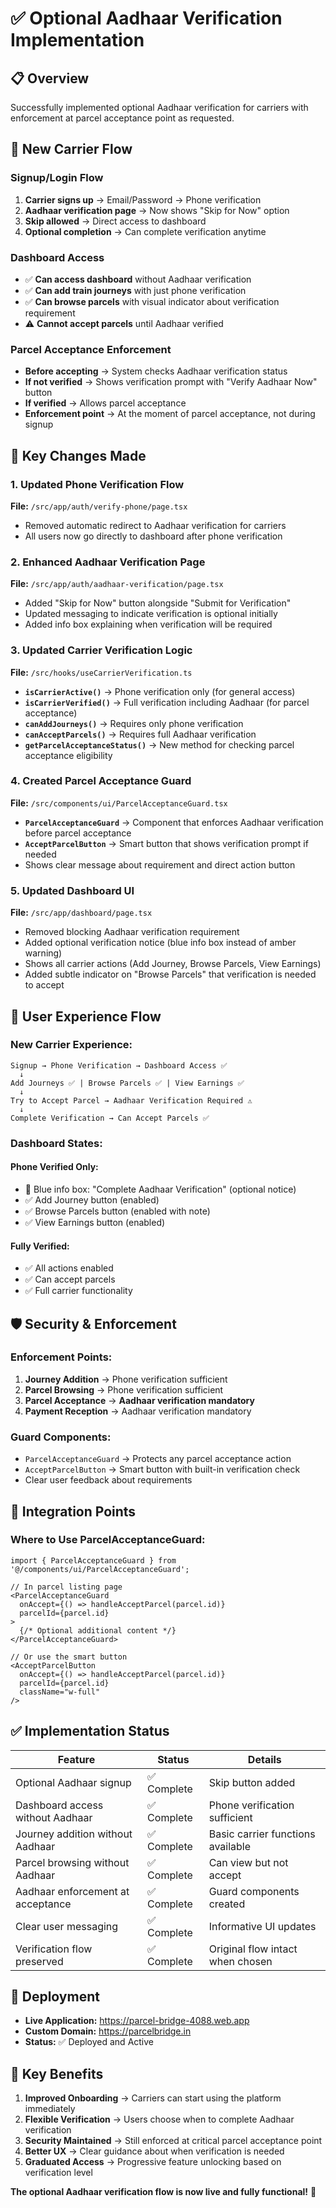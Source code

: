 # ✅ Optional Aadhaar Verification Implementation

## 📋 Overview
Successfully implemented optional Aadhaar verification for carriers with enforcement at parcel acceptance point as requested.

## 🔄 New Carrier Flow

### **Signup/Login Flow**
1. **Carrier signs up** → Email/Password → Phone verification
2. **Aadhaar verification page** → Now shows "Skip for Now" option
3. **Skip allowed** → Direct access to dashboard
4. **Optional completion** → Can complete verification anytime

### **Dashboard Access** 
- ✅ **Can access dashboard** without Aadhaar verification
- ✅ **Can add train journeys** with just phone verification
- ✅ **Can browse parcels** with visual indicator about verification requirement
- ⚠️ **Cannot accept parcels** until Aadhaar verified

### **Parcel Acceptance Enforcement**
- **Before accepting** → System checks Aadhaar verification status
- **If not verified** → Shows verification prompt with "Verify Aadhaar Now" button
- **If verified** → Allows parcel acceptance
- **Enforcement point** → At the moment of parcel acceptance, not during signup

## 🔧 Key Changes Made

### 1. **Updated Phone Verification Flow**
**File:** `/src/app/auth/verify-phone/page.tsx`
- Removed automatic redirect to Aadhaar verification for carriers
- All users now go directly to dashboard after phone verification

### 2. **Enhanced Aadhaar Verification Page**
**File:** `/src/app/auth/aadhaar-verification/page.tsx`
- Added "Skip for Now" button alongside "Submit for Verification"
- Updated messaging to indicate verification is optional initially
- Added info box explaining when verification will be required

### 3. **Updated Carrier Verification Logic**
**File:** `/src/hooks/useCarrierVerification.ts`
- **`isCarrierActive()`** → Phone verification only (for general access)
- **`isCarrierVerified()`** → Full verification including Aadhaar (for parcel acceptance)
- **`canAddJourneys()`** → Requires only phone verification
- **`canAcceptParcels()`** → Requires full Aadhaar verification
- **`getParcelAcceptanceStatus()`** → New method for checking parcel acceptance eligibility

### 4. **Created Parcel Acceptance Guard**
**File:** `/src/components/ui/ParcelAcceptanceGuard.tsx`
- **`ParcelAcceptanceGuard`** → Component that enforces Aadhaar verification before parcel acceptance
- **`AcceptParcelButton`** → Smart button that shows verification prompt if needed
- Shows clear message about requirement and direct action button

### 5. **Updated Dashboard UI**
**File:** `/src/app/dashboard/page.tsx`
- Removed blocking Aadhaar verification requirement
- Added optional verification notice (blue info box instead of amber warning)
- Shows all carrier actions (Add Journey, Browse Parcels, View Earnings)
- Added subtle indicator on "Browse Parcels" that verification is needed to accept

## 📱 User Experience Flow

### **New Carrier Experience:**
```
Signup → Phone Verification → Dashboard Access ✅
  ↓
Add Journeys ✅ | Browse Parcels ✅ | View Earnings ✅
  ↓
Try to Accept Parcel → Aadhaar Verification Required ⚠️
  ↓
Complete Verification → Can Accept Parcels ✅
```

### **Dashboard States:**

#### **Phone Verified Only:**
- 🔵 Blue info box: "Complete Aadhaar Verification" (optional notice)
- ✅ Add Journey button (enabled)
- ✅ Browse Parcels button (enabled with note)
- ✅ View Earnings button (enabled)

#### **Fully Verified:**
- ✅ All actions enabled
- ✅ Can accept parcels
- ✅ Full carrier functionality

## 🛡️ Security & Enforcement

### **Enforcement Points:**
1. **Journey Addition** → Phone verification sufficient
2. **Parcel Browsing** → Phone verification sufficient  
3. **Parcel Acceptance** → **Aadhaar verification mandatory**
4. **Payment Reception** → Aadhaar verification mandatory

### **Guard Components:**
- `ParcelAcceptanceGuard` → Protects any parcel acceptance action
- `AcceptParcelButton` → Smart button with built-in verification check
- Clear user feedback about requirements

## 🔄 Integration Points

### **Where to Use ParcelAcceptanceGuard:**
```tsx
import { ParcelAcceptanceGuard } from '@/components/ui/ParcelAcceptanceGuard';

// In parcel listing page
<ParcelAcceptanceGuard 
  onAccept={() => handleAcceptParcel(parcel.id)}
  parcelId={parcel.id}
>
  {/* Optional additional content */}
</ParcelAcceptanceGuard>

// Or use the smart button
<AcceptParcelButton 
  onAccept={() => handleAcceptParcel(parcel.id)}
  parcelId={parcel.id}
  className="w-full"
/>
```

## ✅ Implementation Status

| Feature | Status | Details |
|---------|--------|---------|
| Optional Aadhaar signup | ✅ Complete | Skip button added |
| Dashboard access without Aadhaar | ✅ Complete | Phone verification sufficient |
| Journey addition without Aadhaar | ✅ Complete | Basic carrier functions available |
| Parcel browsing without Aadhaar | ✅ Complete | Can view but not accept |
| Aadhaar enforcement at acceptance | ✅ Complete | Guard components created |
| Clear user messaging | ✅ Complete | Informative UI updates |
| Verification flow preserved | ✅ Complete | Original flow intact when chosen |

## 🚀 Deployment

- **Live Application:** https://parcel-bridge-4088.web.app
- **Custom Domain:** https://parcelbridge.in
- **Status:** ✅ Deployed and Active

## 🎯 Key Benefits

1. **Improved Onboarding** → Carriers can start using the platform immediately
2. **Flexible Verification** → Users choose when to complete Aadhaar verification
3. **Security Maintained** → Still enforced at critical parcel acceptance point
4. **Better UX** → Clear guidance about when verification is needed
5. **Graduated Access** → Progressive feature unlocking based on verification level

**The optional Aadhaar verification flow is now live and fully functional!** 🎉
